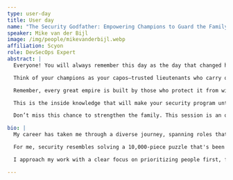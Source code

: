 ```yaml
---
type: user-day
title: User day
name: "The Security Godfather: Empowering Champions to Guard the Family"
speaker: Mike van der Bijl
image: /img/people/mikevanderbijl.webp
affiliation: Scyon
role: DevSecOps Expert
abstract: |
  Everyone! You will always remember this day as the day that changed how you view security and leadership. Today, we gather the family to uncover the hidden power of a Security Champion Program. Many say security is a job for specialists, but what if I told you that security is everyone’s business—just like loyalty and trust are the foundations of a family?

  Think of your champions as your capos—trusted lieutenants who carry out the family’s protection. Without them, your defenses are weak, your territory vulnerable. But with them? Your business becomes an impenetrable fortress, united by a shared cause.

  Remember, every great empire is built by those who protect it from within. So, today, we’re not just talking about security—we’re creating a family. Together, we’ll uncover strategies to build a network of loyal champions who will guard your organization’s most valuable assets.

  This is the inside knowledge that will make your security program untouchable. Not all power comes from the top; it’s the champions you trust who hold the keys to the family’s safety.

  Don’t miss this chance to strengthen the family. This session is an offer you can’t refuse!

bio: |
  My career has taken me through a diverse journey, spanning roles that include full-stack developer, business analyst, IT manager, and now thriving in cybersecurity. Throughout this journey, my passion for technology has remained a constant driving force.

  For me, security resembles solving a 10,000-piece puzzle that's been turned upside down. You understand the end goal, yet you're uncertain about where each piece belongs. Achieving this requires close collaboration with developers, business stakeholders, and others, necessitating me to consistently bridge different disciplines within technology. Whether it's simplifying intricate development concepts for security and business professionals or vice versa, every piece added brings us nearer to the solution. This challenge deeply motivates me.

  I approach my work with a clear focus on prioritizing people first, followed by refining processes, and then technology to enhance these efforts. This philosophy ensures that technological changes are seamlessly integrated and embraced by our teams and organizations.

---
```

